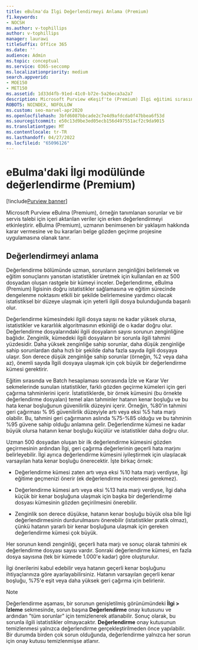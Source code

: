 ```yaml
---
title: eBulma'da İlgi Değerlendirmeyi Anlama (Premium)
f1.keywords:
- NOCSH
ms.author: v-tophillips
author: v-tophillips
manager: laurawi
titleSuffix: Office 365
ms.date: ''
audience: Admin
ms.topic: conceptual
ms.service: O365-seccomp
ms.localizationpriority: medium
search.appverid:
- MOE150
- MET150
ms.assetid: 1d33d4fb-91ed-41c0-b72e-5a26eca3a2a7
description: Microsoft Purview eKeşif'te (Premium) İlgi eğitimi sırasındaki sorunların zenginliğini belirlemede Değerlendirme aşamasına ve rolüne genel bir bakış edinin.
ROBOTS: NOINDEX, NOFOLLOW
ms.custom: seo-marvel-apr2020
ms.openlocfilehash: 3bfd6087bbcade2c7e4d9afdcda0f47bbea6f53d
ms.sourcegitcommit: e50c13d9be3ed05ecb156d497551acf2c9da9015
ms.translationtype: MT
ms.contentlocale: tr-TR
ms.lasthandoff: 04/27/2022
ms.locfileid: "65096126"
---
```

# <a name="assessment-in-the-relevance-module-in-ediscovery-premium"></a>eBulma'daki İlgi modülünde değerlendirme (Premium)

[!include[Purview banner](../includes/purview-rebrand-banner.md)]
  
Microsoft Purview eBulma (Premium), örneğin tanımlanan sorunlar ve bir servis talebi için içeri aktarılan veriler için erken değerlendirmeyi etkinleştirir. eBulma (Premium), uzmanın benimsenen bir yaklaşım hakkında karar vermesine ve bu kararları belge gözden geçirme projesine uygulamasına olanak tanır.
  
## <a name="understanding-assessment"></a>Değerlendirmeyi anlama

Değerlendirme bölümünde uzman, sorunların zenginliğini belirlemek ve eğitim sonuçlarını yansıtan istatistikler üretmek için kullanılan en az 500 dosyadan oluşan rastgele bir kümeyi inceler. Değerlendirme, eBulma (Premium) İlgisinin doğru istatistikler sağlamasına ve eğitim sürecinde dengelenme noktasını etkili bir şekilde belirlemesine yardımcı olacak istatistiksel bir düzeye ulaşmak için yeterli ilgili dosya bulunduğunda başarılı olur. 
  
Değerlendirme kümesindeki ilgili dosya sayısı ne kadar yüksek olursa, istatistikler ve kararlılık algoritmasının etkinliği de o kadar doğru olur. Değerlendirme dosyalarındaki ilgili dosyaların sayısı sorunun zenginliğine bağlıdır. Zenginlik, kümedeki ilgili dosyaların bir sorunla ilgili tahmini yüzdesidir. Daha yüksek zenginliğe sahip sorunlar, daha düşük zenginliğe sahip sorunlardan daha hızlı bir şekilde daha fazla sayıda ilgili dosyaya ulaşır. Son derece düşük zenginliğe sahip sorunlar (örneğin, %2 veya daha az), önemli sayıda İlgili dosyaya ulaşmak için çok büyük bir değerlendirme kümesi gerektirir.
  
Eğitim sırasında ve Batch hesaplaması sonrasında İzle ve Karar Ver sekmelerinde sunulan istatistikler, farklı gözden geçirme kümeleri için geri çağırma tahminlerini içerir. İstatistiklerde, bir örnek kümesini (bu örnekte değerlendirme dosyaları) temel alan tahminler hatanın kenar boşluğu ve bu hata kenar boşluğunun güvenilirlik düzeyini içerir. Örneğin, %80'in tahmini geri çağırması % 95 güvenilirlik düzeyiyle artı veya eksi %5 hata marjı olabilir. Bu, tahmini geri çağırmanın aslında %75-%85 olduğu ve bu tahminin %95 güvene sahip olduğu anlamına gelir. Değerlendirme kümesi ne kadar büyük olursa hatanın kenar boşluğu küçülür ve istatistikler daha doğru olur. 
  
Uzman 500 dosyadan oluşan bir ilk değerlendirme kümesini gözden geçirmesinin ardından İlgi, geri çağırma değerlerinin geçerli hata marjını belirleyebilir. İlgi ayrıca değerlendirme kümesini iyileştirmek için ulaşılacak varsayılan hata kenar boşluğu önerecektir. İşte birkaç örnek:
  
- Değerlendirme kümesi zaten artı veya eksi %10 hata marjı verdiyse, İlgi eğitime geçmenizi önerir (ek değerlendirme incelemesi gerekmez). 

- Değerlendirme kümesi artı veya eksi %13 hata marjı verdiyse, İlgi daha küçük bir kenar boşluğuna ulaşmak için başka bir değerlendirme dosyası kümesinin gözden geçirilmesini önerebilir. 

- Zenginlik son derece düşükse, hatanın kenar boşluğu büyük olsa bile İlgi değerlendirmesinin durdurulmasını önerebilir (istatistikler pratik olmaz), çünkü hatanın yararlı bir kenar boşluğuna ulaşmak için gereken değerlendirme kümesi çok büyük.

Her sorunun kendi zenginliği, geçerli hata marjı ve sonuç olarak tahmini ek değerlendirme dosyası sayısı vardır. Sonraki değerlendirme kümesi, en fazla dosya sayısına (tek bir kümede 1.000'e kadar) göre oluşturulur.
  
İlgi önerilerini kabul edebilir veya hatanın geçerli kenar boşluğunu ihtiyaçlarınıza göre ayarlayabilirsiniz. Hatanın varsayılan geçerli kenar boşluğu, %75'e eşit veya daha yüksek geri çağırma için belirlenir.
  
> [!NOTE]
> Değerlendirme aşaması, bir sorunun genişletilmiş görünümündeki **İlgi \> İzleme** sekmesinde, sorun başına **Değerlendirme** onay kutusunu ve ardından "tüm sorunlar" için temizlenerek atlanabilir. Sonuç olarak, bu sorunla ilgili istatistikler olmayacaktır. **Değerlendirme** onay kutusunun temizlenmesi yalnızca değerlendirme gerçekleştirilmeden önce yapılabilir. Bir durumda birden çok sorun olduğunda, değerlendirme yalnızca her sorun için onay kutusu temizlenmişse atlanır.
